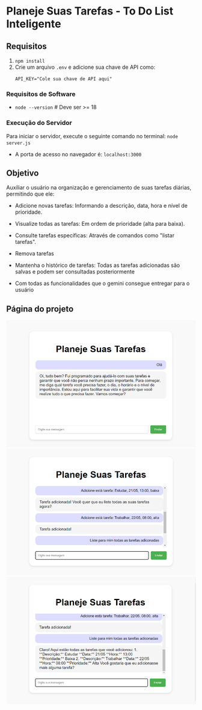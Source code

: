 # Planeje Suas Tarefas - To Do List Inteligente

## Requisitos
1. `npm install`
2. Crie um arquivo `.env` e adicione sua chave de API como:
     ```
     API_KEY="Cole sua chave de API aqui"
     ```

### Requisitos de Software
- `node --version` # Deve ser >= 18

### Execução do Servidor
Para iniciar o servidor, execute o seguinte comando no terminal:  `node server.js`

- A porta de acesso no navegador é: `localhost:3000`


## Objetivo
Auxiliar o usuário na organização e gerenciamento de suas tarefas diárias, permitindo que ele:

- Adicione novas tarefas: Informando a descrição, data, hora e nível de prioridade.
- Visualize todas as tarefas: Em ordem de prioridade (alta para baixa).
- Consulte tarefas específicas: Através de comandos como "listar tarefas".
- Remova tarefas
- Mantenha o histórico de tarefas: Todas as tarefas adicionadas são salvas e podem ser consultadas posteriormente

- Com todas as funcionalidades que o gemini consegue entregar para o usuário


## Página do projeto
![imgExemp.png](imgExemp.png)
![tasks.png](tasks.png)
![tasssk.png](tasssk.png)